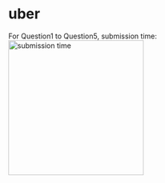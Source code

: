 # uber

For Question1 to Question5, submission time:
<img width="270" alt="submission time" src="https://user-images.githubusercontent.com/33749919/164128468-6b8fa64a-c059-4356-810c-0a560ae215f6.png">
